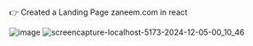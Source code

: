 👉 Created a Landing Page zaneem.com in  react

![image](https://github.com/user-attachments/assets/357643d8-de15-48bf-9e4a-d69447c0fbee)
![screencapture-localhost-5173-2024-12-05-00_10_46](https://github.com/user-attachments/assets/d1f8a49c-15f7-4b63-a171-43e997f2bf62)

